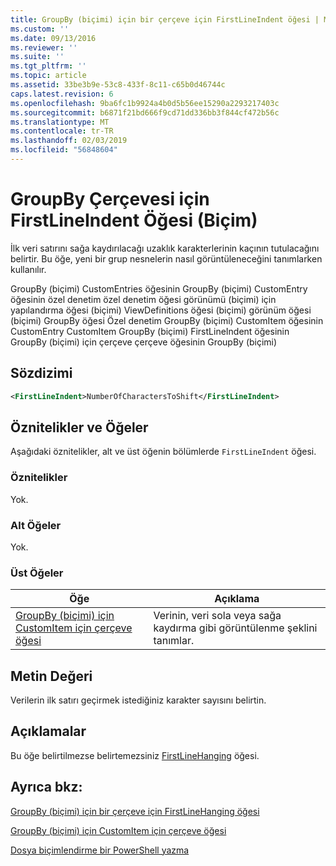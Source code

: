 ```yaml
---
title: GroupBy (biçimi) için bir çerçeve için FirstLineIndent öğesi | Microsoft Docs
ms.custom: ''
ms.date: 09/13/2016
ms.reviewer: ''
ms.suite: ''
ms.tgt_pltfrm: ''
ms.topic: article
ms.assetid: 33be3b9e-53c8-433f-8c11-c65b0d46744c
caps.latest.revision: 6
ms.openlocfilehash: 9ba6fc1b9924a4b0d5b56ee15290a2293217403c
ms.sourcegitcommit: b6871f21bd666f9cd71dd336bb3f844cf472b56c
ms.translationtype: MT
ms.contentlocale: tr-TR
ms.lasthandoff: 02/03/2019
ms.locfileid: "56848604"
---
```

# <a name="firstlineindent-element-for-frame-for-groupby-format"></a>GroupBy Çerçevesi için FirstLineIndent Öğesi (Biçim)

İlk veri satırını sağa kaydırılacağı uzaklık karakterlerinin kaçının tutulacağını belirtir. Bu öğe, yeni bir grup nesnelerin nasıl görüntüleneceğini tanımlarken kullanılır.

GroupBy (biçimi) CustomEntries öğesinin GroupBy (biçimi) CustomEntry öğesinin özel denetim özel denetim öğesi görünümü (biçimi) için yapılandırma öğesi (biçimi) ViewDefinitions öğesi (biçimi) görünüm öğesi (biçimi) GroupBy öğesi Özel denetim GroupBy (biçimi) CustomItem öğesinin CustomEntry CustomItem GroupBy (biçimi) FirstLineIndent öğesinin GroupBy (biçimi) için çerçeve çerçeve öğesinin GroupBy (biçimi)

## <a name="syntax"></a>Sözdizimi

```xml
<FirstLineIndent>NumberOfCharactersToShift</FirstLineIndent>
```

## <a name="attributes-and-elements"></a>Öznitelikler ve Öğeler

Aşağıdaki öznitelikler, alt ve üst öğenin bölümlerde `FirstLineIndent` öğesi.

### <a name="attributes"></a>Öznitelikler

Yok.

### <a name="child-elements"></a>Alt Öğeler

Yok.

### <a name="parent-elements"></a>Üst Öğeler

|Öğe|Açıklama|
|-------------|-----------------|
|[GroupBy (biçimi) için CustomItem için çerçeve öğesi](./frame-element-for-customitem-for-groupby-format.md)|Verinin, veri sola veya sağa kaydırma gibi görüntülenme şeklini tanımlar.|

## <a name="text-value"></a>Metin Değeri

Verilerin ilk satırı geçirmek istediğiniz karakter sayısını belirtin.

## <a name="remarks"></a>Açıklamalar

Bu öğe belirtilmezse belirtemezsiniz [FirstLineHanging](./firstlinehanging-element-for-frame-for-groupby-format.md) öğesi.

## <a name="see-also"></a>Ayrıca bkz:

[GroupBy (biçimi) için bir çerçeve için FirstLineHanging öğesi](./firstlinehanging-element-for-frame-for-groupby-format.md)

[GroupBy (biçimi) için CustomItem için çerçeve öğesi](./frame-element-for-customitem-for-groupby-format.md)

[Dosya biçimlendirme bir PowerShell yazma](./writing-a-powershell-formatting-file.md)
